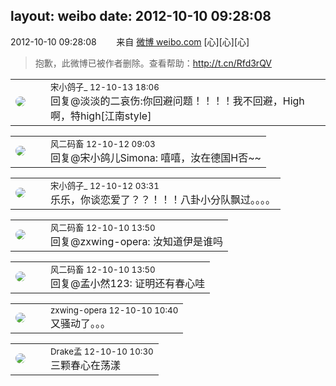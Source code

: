 layout: weibo
date: 2012-10-10 09:28:08
---
<meta name="referrer" content="no-referrer" />

2012-10-10 09:28:08  &nbsp;&nbsp;&nbsp;&nbsp;&nbsp;&nbsp; 来自 <a href="http://weibo.com/" rel="nofollow">微博 weibo.com</a>
[心][心][心]
>  抱歉，此微博已被作者删除。查看帮助：http://t.cn/Rfd3rQV

<table style="width: 100%;">
  <tr>
    <td style="width: 40px;"><img style="border-radius:50%" src="https://tva3.sinaimg.cn/crop.92.47.244.244.50/88f80b2bjw8eukpmat8a6j20c8086jrv.jpg?KID=imgbed,tva&Expires=1624466394&ssig=e02DSeZt0r"></td>
    <td colspan="2"><small>宋小鸽子_ 12-10-13 18:06</small><br/>回复@淡淡的二哀伤:你回避问题！！！！我不回避，High啊，特high[江南style]</td>
  </tr>
</table>

<table style="width: 100%;">
  <tr>
    <td style="width: 40px;"><img style="border-radius:50%" src="https://tva3.sinaimg.cn/crop.0.0.639.639.50/6d2a6003jw8f3idy69w2gj20hs0hrt9g.jpg?KID=imgbed,tva&Expires=1624466394&ssig=8%2Fwqo9utFT"></td>
    <td colspan="2"><small>风二码畜 12-10-12 09:03</small><br/>回复@宋小鸽儿Simona: 嘻嘻，汝在德国H否~~</td>
  </tr>
</table>

<table style="width: 100%;">
  <tr>
    <td style="width: 40px;"><img style="border-radius:50%" src="https://tva3.sinaimg.cn/crop.92.47.244.244.50/88f80b2bjw8eukpmat8a6j20c8086jrv.jpg?KID=imgbed,tva&Expires=1624466394&ssig=e02DSeZt0r"></td>
    <td colspan="2"><small>宋小鸽子_ 12-10-12 03:31</small><br/>乐乐，你谈恋爱了？？！！！八卦小分队飘过。。。。</td>
  </tr>
</table>

<table style="width: 100%;">
  <tr>
    <td style="width: 40px;"><img style="border-radius:50%" src="https://tva3.sinaimg.cn/crop.0.0.639.639.50/6d2a6003jw8f3idy69w2gj20hs0hrt9g.jpg?KID=imgbed,tva&Expires=1624466394&ssig=8%2Fwqo9utFT"></td>
    <td colspan="2"><small>风二码畜 12-10-10 13:50</small><br/>回复@zxwing-opera: 汝知道伊是谁吗</td>
  </tr>
</table>

<table style="width: 100%;">
  <tr>
    <td style="width: 40px;"><img style="border-radius:50%" src="https://tva3.sinaimg.cn/crop.0.0.639.639.50/6d2a6003jw8f3idy69w2gj20hs0hrt9g.jpg?KID=imgbed,tva&Expires=1624466394&ssig=8%2Fwqo9utFT"></td>
    <td colspan="2"><small>风二码畜 12-10-10 13:50</small><br/>回复@孟小然123: 证明还有春心哇</td>
  </tr>
</table>

<table style="width: 100%;">
  <tr>
    <td style="width: 40px;"><img style="border-radius:50%" src="https://tva4.sinaimg.cn/crop.0.0.180.180.50/735b8c72jw1e8qgp5bmzyj2050050aa8.jpg?KID=imgbed,tva&Expires=1624466394&ssig=usEuqcVj5L"></td>
    <td colspan="2"><small>zxwing-opera 12-10-10 10:40</small><br/>又骚动了。。。</td>
  </tr>
</table>

<table style="width: 100%;">
  <tr>
    <td style="width: 40px;"><img style="border-radius:50%" src="https://tva2.sinaimg.cn/crop.52.55.553.553.50/483c94a3jw1eblo5ch8jxj20j60pnjwq.jpg?KID=imgbed,tva&Expires=1624466394&ssig=I2%2BNGhfAqy"></td>
    <td colspan="2"><small>Drake孟 12-10-10 10:30</small><br/>三颗春心在荡漾</td>
  </tr>
</table>

